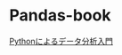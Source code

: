 # Pandas-book

[Pythonによるデータ分析入門](https://www.amazon.co.jp/Python%E3%81%AB%E3%82%88%E3%82%8B%E3%83%87%E3%83%BC%E3%82%BF%E5%88%86%E6%9E%90%E5%85%A5%E9%96%80-%E7%AC%AC2%E7%89%88-%E2%80%95NumPy%E3%80%81pandas%E3%82%92%E4%BD%BF%E3%81%A3%E3%81%9F%E3%83%87%E3%83%BC%E3%82%BF%E5%87%A6%E7%90%86-Wes-McKinney/dp/487311845X/ref=sr_1_16?__mk_ja_JP=%E3%82%AB%E3%82%BF%E3%82%AB%E3%83%8A&keywords=%E3%82%AA%E3%83%A9%E3%82%A4%E3%83%AA%E3%83%BC&qid=1568620166&s=gateway&sr=8-16)
